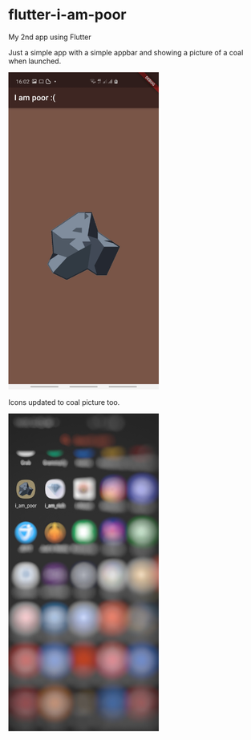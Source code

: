 # flutter-i-am-poor
My 2nd app using Flutter

Just a simple app with a simple appbar and showing a picture of a coal when launched.

<img src="https://github.com/robertos95/flutter-i-am-poor/blob/master/screenshots/Screenshot_app.jpg?raw=true" width="300px">

Icons updated to coal picture too.

<img src="https://github.com/robertos95/flutter-i-am-poor/blob/master/screenshots/Screenshot_icon.jpeg?raw=true" width="300px">
